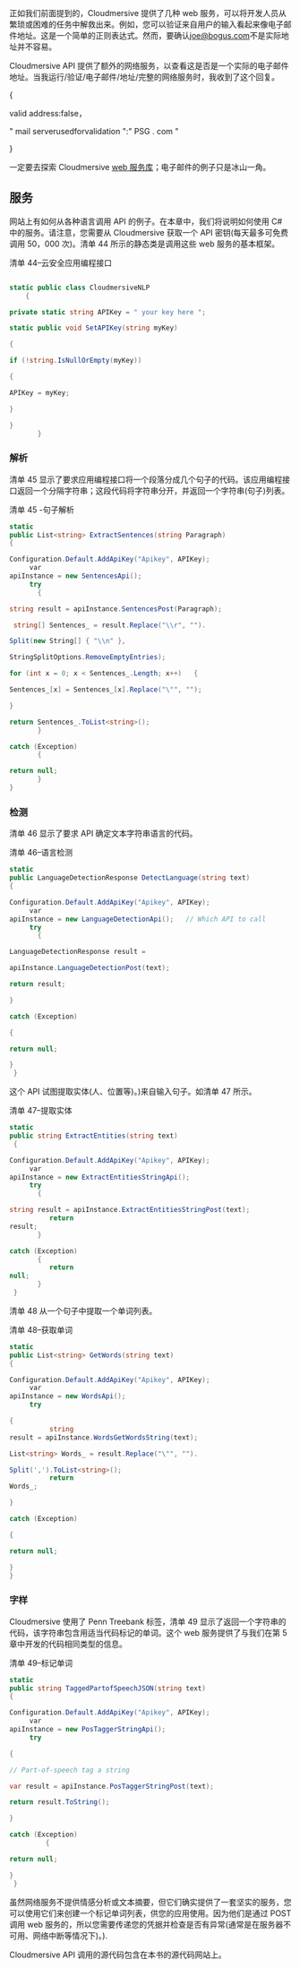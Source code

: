 正如我们前面提到的，Cloudmersive 提供了几种 web 服务，可以将开发人员从繁琐或困难的任务中解救出来。例如，您可以验证来自用户的输入看起来像电子邮件地址。这是一个简单的正则表达式。然而，要确认[joe@bogus.com](mailto:joe@bogus.com)不是实际地址并不容易。

Cloudmersive API 提供了额外的网络服务，以查看这是否是一个实际的电子邮件地址。当我运行/验证/电子邮件/地址/完整的网络服务时，我收到了这个回复。

{

valid address:false，

" mail serverusedforvalidation ":" PSG . com "

}

一定要去探索 Cloudmersive [web 服务库](https://account.cloudmersive.com/)；电子邮件的例子只是冰山一角。

## 服务

网站上有如何从各种语言调用 API 的例子。在本章中，我们将说明如何使用 C# 中的服务。请注意，您需要从 Cloudmersive 获取一个 API 密钥(每天最多可免费调用 50，000 次)。清单 44 所示的静态类是调用这些 web 服务的基本框架。

清单 44–云安全应用编程接口

```cs

static public class CloudmersiveNLP
    {

private static string APIKey = " your key here ";

static public void SetAPIKey(string myKey)

{

if (!string.IsNullOrEmpty(myKey))

{

APIKey = myKey;

}

}
       }

```

### 解析

清单 45 显示了要求应用编程接口将一个段落分成几个句子的代码。该应用编程接口返回一个分隔字符串；这段代码将字符串分开，并返回一个字符串(句子)列表。

清单 45 -句子解析

```cs
static
public List<string> ExtractSentences(string Paragraph)
{

Configuration.Default.AddApiKey("Apikey", APIKey);
     var
apiInstance = new SentencesApi();
     try
       {

string result = apiInstance.SentencesPost(Paragraph);

 string[] Sentences_ = result.Replace("\\r", "").

Split(new String[] { "\\n" }, 

StringSplitOptions.RemoveEmptyEntries);

for (int x = 0; x < Sentences_.Length; x++)   {

Sentences_[x] = Sentences_[x].Replace("\"", "");

}

return Sentences_.ToList<string>();
       }

catch (Exception)
       {

return null;
       }
}

```

### 检测

清单 46 显示了要求 API 确定文本字符串语言的代码。

清单 46–语言检测

```cs
static
public LanguageDetectionResponse DetectLanguage(string text)
{

Configuration.Default.AddApiKey("Apikey", APIKey);
     var
apiInstance = new LanguageDetectionApi();   // Which API to call
     try
       {

LanguageDetectionResponse result =  

apiInstance.LanguageDetectionPost(text);

return result;

}

catch (Exception)

{

return null;

}
 }

```

这个 API 试图提取实体(人、位置等)。)来自输入句子。如清单 47 所示。

清单 47–提取实体

```cs
static
public string ExtractEntities(string text)
 {

Configuration.Default.AddApiKey("Apikey", APIKey);
     var
apiInstance = new ExtractEntitiesStringApi(); 
     try
       {

string result = apiInstance.ExtractEntitiesStringPost(text);
          return
result;
       }

catch (Exception)
       {
          return
null;
       }
 }

```

清单 48 从一个句子中提取一个单词列表。

清单 48–获取单词

```cs
static
public List<string> GetWords(string text)
{

Configuration.Default.AddApiKey("Apikey", APIKey);
     var
apiInstance = new WordsApi();
     try

{
          string
result = apiInstance.WordsGetWordsString(text);

List<string> Words_ = result.Replace("\"", "").

Split(',').ToList<string>();
          return
Words_;

}

catch (Exception)

{

return null;

}
}

```

### 字样

Cloudmersive 使用了 Penn Treebank 标签，清单 49 显示了返回一个字符串的代码，该字符串包含用适当代码标记的单词。这个 web 服务提供了与我们在第 5 章中开发的代码相同类型的信息。

清单 49–标记单词

```cs
static
public string TaggedPartofSpeechJSON(string text)
{

Configuration.Default.AddApiKey("Apikey", APIKey);
     var
apiInstance = new PosTaggerStringApi();
     try

{

// Part-of-speech tag a string

var result = apiInstance.PosTaggerStringPost(text);

return result.ToString();

}

catch (Exception)
         {

return null;

}
 }

```

虽然网络服务不提供情感分析或文本摘要，但它们确实提供了一套坚实的服务，您可以使用它们来创建一个标记单词列表，供您的应用使用。因为他们是通过 POST 调用 web 服务的，所以您需要传递您的凭据并检查是否有异常(通常是在服务器不可用、网络中断等情况下)。).

Cloudmersive API 调用的源代码包含在本书的源代码网站上。